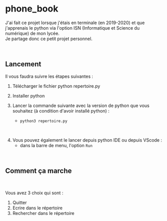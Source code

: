 # phone_book

J'ai fait ce projet lorsque j'étais en terminale (en 2019-2020) et que j'apprenais le python via l'option ISN (Informatique et Science du numérique) de mon lycée.
<br />
Je partage donc ce petit projet personnel.

<br />


## Lancement 
Il vous faudra suivre les étapes suivantes : <br />

1. Télécharger le fichier python repertoire.py

2. Installer python

3. Lancer la commande suivante avec la version de python que vous souhaitez (à condition d'avoir installé python) : 
   - `python3 repertoire.py` <br />

<br />

4. Vous pouvez également le lancer depuis python IDE ou depuis VScode : 
   - dans la barre de menu, l'option `Run`

<br />

## Comment ça marche

<br />

Vous avez 3 choix qui sont : 
1. Quitter
2. Ecrire dans le répertoire
3. Rechercher dans le répertoire
